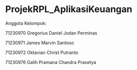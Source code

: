 # ProjekRPL_AplikasiKeuangan

Anggota Kelompok:

71230970 Gregorius Daniel Jodan Perminas

71230971 James Marvin Santoso

71230972 Oktavian Christ Putranto

71230976 Galih Pramana Chandra Prasetya


